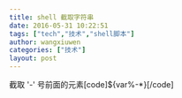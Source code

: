 ```yaml
---
title: shell 截取字符串
date: 2016-05-31 10:22:51
tags: ["tech","技术","shell脚本"]
author: wangxiuwen
categories: ["技术"]
layout: post
---
```


截取 '-' 号前面的元素[code]${var%-*}[/code]